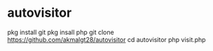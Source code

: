 # autovisitor
pkg install git  pkg insall php  git clone https://github.com/akmalgt28/autovisitor  cd autovisitor  php visit.php
